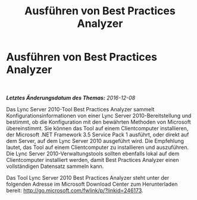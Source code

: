 ﻿---
title: Ausführen von Best Practices Analyzer
TOCTitle: Ausführen von Best Practices Analyzer
ms:assetid: 1392ef69-d4fe-45cc-9890-8e8d565df2ee
ms:mtpsurl: https://technet.microsoft.com/de-de/library/JJ204694(v=OCS.15)
ms:contentKeyID: 49293250
ms.date: 12/10/2016
mtps_version: v=OCS.15
ms.translationtype: HT
---

# Ausführen von Best Practices Analyzer

 

_**Letztes Änderungsdatum des Themas:** 2016-12-08_

Das Lync Server 2010-Tool Best Practices Analyzer sammelt Konfigurationsinformationen von einer Lync Server 2010-Bereitstellung und bestimmt, ob die Konfiguration mit den bewährten Methoden von Microsoft übereinstimmt. Sie können das Tool auf einem Clientcomputer installieren, der Microsoft .NET Framework 3.5 Service Pack 1 ausführt, oder direkt auf dem Server, auf dem Lync Server 2010 ausgeführt wird. Die Empfehlung lautet, das Tool auf einem Clientcomputer zu installieren und auszuführen. Die Lync Server 2010-Verwaltungstools sollten ebenfalls lokal auf dem Clientcomputer installiert werden, damit Best Practices Analyzer einen vollständigen Datensatz sammeln kann.

Das Tool Lync Server 2010 Best Practices Analyzer steht unter der folgenden Adresse im Microsoft Download Center zum Herunterladen bereit: <http://go.microsoft.com/fwlink/p/?linkid=246173>.

